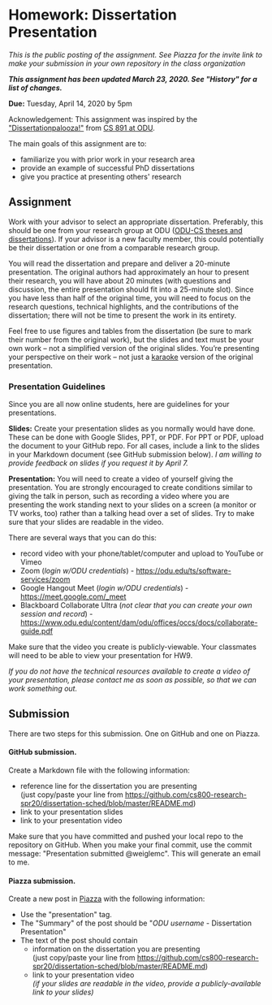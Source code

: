 # Homework: Dissertation Presentation

*This is the public posting of the assignment. See Piazza for the invite link to make your submission in your own repository in the class organization*

***This assignment has been updated March 23, 2020.  See "History" for a list of changes.***

**Due:** Tuesday, April 14, 2020 by 5pm

Acknowledgement: This assignment was inspired by the ["Dissertationpalooza!"](https://phonedude.github.io/cs891-f17/dissertationpalooza.html) from [CS 891 at ODU](https://phonedude.github.io/cs891-f17/).

The main goals of this assignment are to:
* familiarize you with prior work in your research area
* provide an example of successful PhD dissertations
* give you practice at presenting others' research

## Assignment

Work with your advisor to select an appropriate dissertation. Preferably, this should be one from your research group at ODU ([ODU-CS theses and dissertations](https://digitalcommons.odu.edu/computerscience_etds/)). If your advisor is a new faculty member, this could potentially be their dissertation or one from a comparable research group.

You will read the dissertation and prepare and deliver a 20-minute presentation. The original authors had approximately an hour to present their research, you will have about 20 minutes (with questions and discussion, the entire presentation should fit into a 25-minute slot). Since you have less than half of the original time, you will need to focus on the research questions, technical highlights, and the contributions of the dissertation; there will not be time to present the work in its entirety.

Feel free to use figures and tables from the dissertation (be sure to mark their number from the original work), but the slides and text must be your own work – not a simplified version of the original slides. You’re presenting your perspective on their work – not just a [karaoke](https://en.wikipedia.org/wiki/Karaoke) version of the original presentation.

### Presentation Guidelines

Since you are all now online students, here are guidelines for your presentations. 

**Slides:** Create your presentation slides as you normally would have done.  These can be done with Google Slides, PPT, or PDF. For PPT or PDF, upload the document to your GitHub repo. For all cases, include a link to the slides in your Markdown document (see GitHub submission below). *I am willing to provide feedback on slides if you request it by April 7.*

**Presentation:** You will need to create a video of yourself giving the presentation. You are strongly encouraged to create conditions similar to giving the talk in person, such as recording a video where you are presenting the work standing next to your slides on a screen (a monitor or TV works, too) rather than a talking head over a set of slides. Try to make sure that your slides are readable in the video.

There are several ways that you can do this:
* record video with your phone/tablet/computer and upload to YouTube or Vimeo
* Zoom (*login w/ODU credentials*) - https://odu.edu/ts/software-services/zoom
* Google Hangout Meet (*login w/ODU credentials*) - https://meet.google.com/_meet
* Blackboard Collaborate Ultra (*not clear that you can create your own session and record*) - https://www.odu.edu/content/dam/odu/offices/occs/docs/collaborate-guide.pdf

Make sure that the video you create is publicly-viewable. Your classmates will need to be able to view your presentation for HW9.

*If you do not have the technical resources available to create a video of your presentation, please contact me as soon as possible, so that we can work something out.*

## Submission
There are two steps for this submission.  One on GitHub and one on Piazza.

#### GitHub submission.

Create a Markdown file with the following information:
* reference line for the dissertation you are presenting<br/>
(just copy/paste your line from https://github.com/cs800-research-spr20/dissertation-sched/blob/master/README.md) <br/>
* link to your presentation slides
* link to your presentation video

Make sure that you have committed and pushed your local repo to the repository on GitHub.  When you make your final commit, use the commit message: "Presentation submitted @weiglemc". This will generate an email to me.

#### Piazza submission.

Create a new post in [Piazza](https://piazza.com/class/k41ifudwv3164t) with the following information:
* Use the "presentation" tag.
* The "Summary" of the post should be "*ODU username* - Dissertation Presentation"
* The text of the post should contain
    * information on the dissertation you are presenting<br/>
  (just copy/paste your line from https://github.com/cs800-research-spr20/dissertation-sched/blob/master/README.md) 
    * link to your presentation video<br/>
    *(if your slides are readable in the video, provide a publicly-available link to your slides)*
